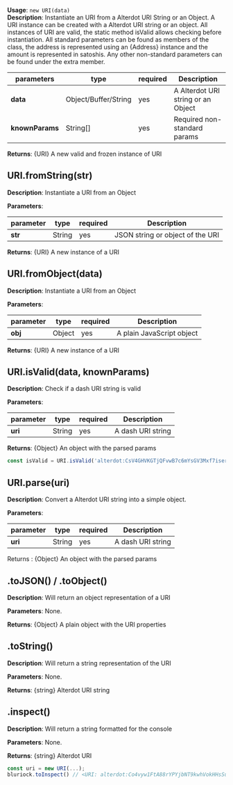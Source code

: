 **Usage**: `new URI(data)`  
**Description**: Instantiate an URI from a Alterdot URI String or an Object. A URI instance can be created with a Alterdot URI string or an object.
All instances of URI are valid, the static method isValid allows checking before instantiation.
All standard parameters can be found as members of the class, the address is represented using an {Address} instance and the amount is represented in satoshis. Any other non-standard parameters can be found under the extra member.

| parameters      | type                 | required | Description                    |
| --------------- | -------------------- | -------- | ------------------------------ |
| **data**        | Object/Buffer/String | yes      | A Alterdot URI string or an Object |
| **knownParams** | String[]             | yes      | Required non-standard params   |

**Returns**: {URI} A new valid and frozen instance of URI

## URI.fromString(str)

**Description**: Instantiate a URI from an Object

**Parameters**:

| parameter | type   | required | Description                      |
| --------- | ------ | -------- | -------------------------------- |
| **str**   | String | yes      | JSON string or object of the URI |

**Returns**: {URI} A new instance of a URI

## URI.fromObject(data)

**Description**: Instantiate a URI from an Object

**Parameters**:

| parameter | type   | required | Description               |
| --------- | ------ | -------- | ------------------------- |
| **obj**   | Object | yes      | A plain JavaScript object |

**Returns**: {URI} A new instance of a URI

## URI.isValid(data, knownParams)

**Description**: Check if a dash URI string is valid

**Parameters**:

| parameter | type   | required | Description       |
| --------- | ------ | -------- | ----------------- |
| **uri**   | String | yes      | A dash URI string |

**Returns**: {Object} An object with the parsed params

```js
const isValid = URI.isValid('alterdot:CsV4GHVKGTjQFvwB7c6mYsGV3Mxf7iser6'); //true
```

## URI.parse(uri)

**Description**: Convert a Alterdot URI string into a simple object.

**Parameters**:

| parameter | type   | required | Description       |
| --------- | ------ | -------- | ----------------- |
| **uri**   | String | yes      | A dash URI string |

Returns : {Object} An object with the parsed params

## .toJSON() / .toObject()

**Description**: Will return an object representation of a URI

**Parameters**: None.

**Returns**: {Object} A plain object with the URI properties

## .toString()

**Description**: Will return a string representation of the URI

**Parameters**: None.

**Returns**: {string} Alterdot URI string

## .inspect()

**Description**: Will return a string formatted for the console

**Parameters**: None.

**Returns**: {string} Alterdot URI

```js
const uri = new URI(...);
bluriock.toInspect() // <URI: alterdot:Co4vyw1FtA88rYPYjbNT9kwhVokHHsSuPG>
```

